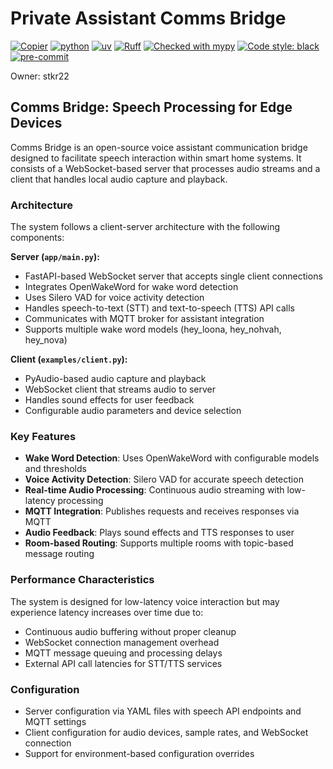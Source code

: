 # Private Assistant Comms Bridge

[![Copier](https://img.shields.io/endpoint?url=https://raw.githubusercontent.com/copier-org/copier/master/img/badge/badge-grayscale-inverted-border-orange.json)](https://github.com/copier-org/copier)
[![python](https://img.shields.io/badge/Python-3.12-3776AB.svg?style=flat&logo=python&logoColor=white)](https://www.python.org)
[![uv](https://img.shields.io/endpoint?url=https://raw.githubusercontent.com/astral-sh/uv/main/assets/badge/v0.json)](https://github.com/astral-sh/uv)
[![Ruff](https://img.shields.io/endpoint?url=https://raw.githubusercontent.com/charliermarsh/ruff/main/assets/badge/v0.json)](https://github.com/charliermarsh/ruff)
[![Checked with mypy](https://www.mypy-lang.org/static/mypy_badge.svg)](https://mypy-lang.org/)
[![Code style: black](https://img.shields.io/badge/code%20style-black-000000.svg)](https://github.com/psf/black)
[![pre-commit](https://img.shields.io/badge/pre--commit-enabled-brightgreen?logo=pre-commit&logoColor=white)](https://github.com/pre-commit/pre-commit)

Owner: stkr22

## Comms Bridge: Speech Processing for Edge Devices

Comms Bridge is an open-source voice assistant communication bridge designed to facilitate speech interaction within smart home systems. It consists of a WebSocket-based server that processes audio streams and a client that handles local audio capture and playback.

### Architecture

The system follows a client-server architecture with the following components:

**Server (`app/main.py`):**
- FastAPI-based WebSocket server that accepts single client connections
- Integrates OpenWakeWord for wake word detection
- Uses Silero VAD for voice activity detection
- Handles speech-to-text (STT) and text-to-speech (TTS) API calls
- Communicates with MQTT broker for assistant integration
- Supports multiple wake word models (hey_loona, hey_nohvah, hey_nova)

**Client (`examples/client.py`):**
- PyAudio-based audio capture and playback
- WebSocket client that streams audio to server
- Handles sound effects for user feedback
- Configurable audio parameters and device selection

### Key Features

- **Wake Word Detection**: Uses OpenWakeWord with configurable models and thresholds
- **Voice Activity Detection**: Silero VAD for accurate speech detection
- **Real-time Audio Processing**: Continuous audio streaming with low-latency processing
- **MQTT Integration**: Publishes requests and receives responses via MQTT
- **Audio Feedback**: Plays sound effects and TTS responses to user
- **Room-based Routing**: Supports multiple rooms with topic-based message routing

### Performance Characteristics

The system is designed for low-latency voice interaction but may experience latency increases over time due to:
- Continuous audio buffering without proper cleanup
- WebSocket connection management overhead
- MQTT message queuing and processing delays
- External API call latencies for STT/TTS services

### Configuration

- Server configuration via YAML files with speech API endpoints and MQTT settings
- Client configuration for audio devices, sample rates, and WebSocket connection
- Support for environment-based configuration overrides
